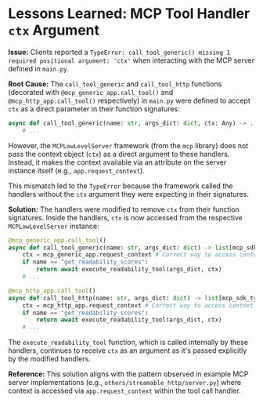 # Lessons Learned: MCP Tool Handler `ctx` Argument

**Issue:** Clients reported a `TypeError: call_tool_generic() missing 1 required positional argument: 'ctx'` when interacting with the MCP server defined in `main.py`.

**Root Cause:**
The `call_tool_generic` and `call_tool_http` functions (decorated with `@mcp_generic_app.call_tool()` and `@mcp_http_app.call_tool()` respectively) in `main.py` were defined to accept `ctx` as a direct parameter in their function signatures:
```python
async def call_tool_generic(name: str, args_dict: dict, ctx: Any) -> ...:
    # ...
```
However, the `MCPLowLevelServer` framework (from the `mcp` library) does not pass the context object (`ctx`) as a direct argument to these handlers. Instead, it makes the context available via an attribute on the server instance itself (e.g., `app.request_context`).

This mismatch led to the `TypeError` because the framework called the handlers without the `ctx` argument they were expecting in their signatures.

**Solution:**
The handlers were modified to remove `ctx` from their function signatures. Inside the handlers, `ctx` is now accessed from the respective `MCPLowLevelServer` instance:

```python
@mcp_generic_app.call_tool()
async def call_tool_generic(name: str, args_dict: dict) -> list[mcp_sdk_types.TextContent]: 
    ctx = mcp_generic_app.request_context # Correct way to access context
    if name == "get_readability_scores": 
        return await execute_readability_tool(args_dict, ctx)
    # ...

@mcp_http_app.call_tool()
async def call_tool_http(name: str, args_dict: dict) -> list[mcp_sdk_types.TextContent]: 
    ctx = mcp_http_app.request_context # Correct way to access context
    if name == "get_readability_scores": 
        return await execute_readability_tool(args_dict, ctx)
    # ...
```
The `execute_readability_tool` function, which is called internally by these handlers, continues to receive `ctx` as an argument as it's passed explicitly by the modified handlers.

**Reference:** This solution aligns with the pattern observed in example MCP server implementations (e.g., `others/streamable_http/server.py`) where context is accessed via `app.request_context` within the tool call handler.
